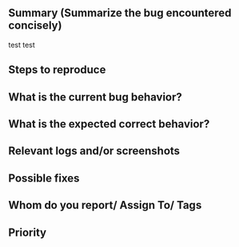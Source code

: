 
## Summary (Summarize the bug encountered concisely)

test test

## Steps to reproduce     

   

## What is the current bug behavior?

     

## What is the expected correct behavior?


     
## Relevant logs and/or screenshots

      

## Possible fixes



## Whom do you report/ Assign To/ Tags



## Priority

      
